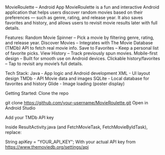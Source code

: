 MovieRoulette – Android App MovieRoulette is a fun and interactive Android application that helps users discover random movies based on their preferences — such as genre, rating, and release year. 
It also saves favorites and history, and allows users to revisit movie results later with full details.

Features: Random Movie Spinner – Pick a movie by filtering genre, rating, and release year. 
Discover Movies – Integrates with The Movie Database (TMDb) API to fetch real movie info. 
Save to Favorites – Keep a personal list of favorite picks. 
View History – Track previously spun movies. 
Mobile-first design – Built for smooth use on Android devices. 
Clickable history/favorites – Tap to revisit any movie’s full details.

Tech Stack: 
Java - App logic and Android development 
XML - UI layout design 
TMDb - API Movie data and images 
SQLite - Local database for favorites and history 
Glide - Image loading (poster display)

Getting Started: Clone the repo

git clone https://github.com/your-username/MovieRoulette.git Open in Android Studio

Add your TMDb API key

Inside ResultActivity.java (and FetchMovieTask, FetchMovieByIdTask), replace:

String apiKey = "YOUR_API_KEY"; With your actual API key from https://www.themoviedb.org/settings/api

